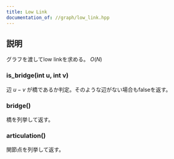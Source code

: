 ```yaml
---
title: Low Link
documentation_of: //graph/low_link.hpp
---
```


## 説明

グラフを渡してlow linkを求める。 $O(N)$

### is_bridge(int u, int v)

辺 $u-v$ が橋であるか判定。そのような辺がない場合もfalseを返す。

### bridge()

橋を列挙して返す。

### articulation()

関節点を列挙して返す。
